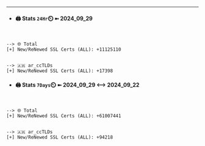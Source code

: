 

---
- #### 🖨️ **Stats** `24Hr`⏲️ ➼ 2024_09_29
```console


--> 🌐 Total
[+] New/ReNewed SSL Certs (ALL): +11125110


--> 🇦🇷 ar_ccTLDs
[+] New/ReNewed SSL Certs (ALL): +17398

```

- #### 🖨️ **Stats** `7Days`⏲️ ➼ 2024_09_29 <--> 2024_09_22
```console


--> 🌐 Total
[+] New/ReNewed SSL Certs (ALL): +61007441


--> 🇦🇷 ar_ccTLDs
[+] New/ReNewed SSL Certs (ALL): +94218

```

